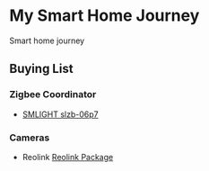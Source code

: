 # My Smart Home Journey

Smart home journey

## Buying List

### Zigbee Coordinator

- [SMLIGHT slzb-06p7](https://smartlight.me/smart-home-devices/zigbee-devices/coordinator-slzb-06p7)

### Cameras

- Reolink [Reolink Package](https://www.kjell.com/se/varumarken/reolink/sakerhet-overvakning/kameraovervakning/overvakningskameror/overvakningskameror-utomhus/reolink-home-hub-med-2x-argus-3-ultra-4k-kamera-p60367)
